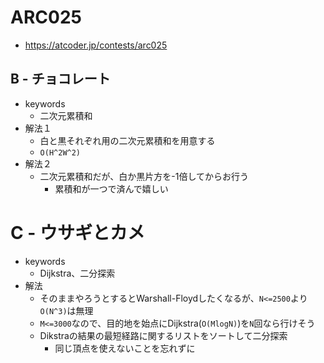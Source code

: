# ARC025
* https://atcoder.jp/contests/arc025


## B - チョコレート
* keywords
  - 二次元累積和
* 解法１
  - 白と黒それぞれ用の二次元累積和を用意する
  - `O(H^2W^2)`
* 解法２
  - 二次元累積和だが、白か黒片方を-1倍してからお行う
    - 累積和が一つで済んで嬉しい


# C - ウサギとカメ
* keywords
  - Dijkstra、二分探索
* 解法
  - そのままやろうとするとWarshall-Floydしたくなるが、`N<=2500`より`O(N^3)`は無理
  - `M<=3000`なので、目的地を始点にDijkstra(`O(MlogN)`)を`N`回なら行けそう
  - Dikstraの結果の最短経路に関するリストをソートして二分探索
    - 同じ頂点を使えないことを忘れずに
